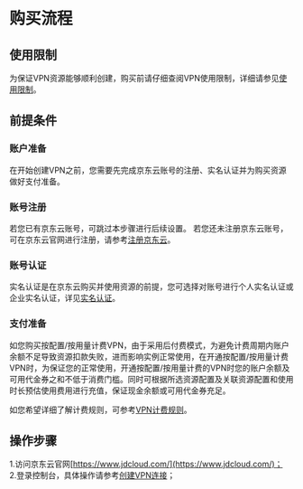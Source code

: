 # 购买流程
## 使用限制
为保证VPN资源能够顺利创建，购买前请仔细查阅VPN使用限制，详细请参见[使用限制](../Introduction/Restrictions.md)。

## 前提条件
### 账户准备

在开始创建VPN之前，您需要先完成京东云账号的注册、实名认证并为购买资源做好支付准备。

### 账号注册

若您已有京东云账号，可跳过本步骤进行后续设置。
若您还未注册京东云账号，可在京东云官网进行注册，请参考[注册京东云](https://user.jdcloud.com/register)。

### 账号认证

实名认证是在京东云购买并使用资源的前提，您可选择对账号进行个人实名认证或企业实名认证，详见[实名认证](../../../User-Service/Real-Name-Verification/Real-Name-Verification.md)。

### 支付准备

如您购买按配置/按用量计费VPN，由于采用后付费模式，为避免计费周期内账户余额不足导致资源扣款失败，进而影响实例正常使用，在开通按配置/按用量计费VPN时，为保证您的正常使用，开通按配置/按用量计费的VPN时您的账户余额及可用代金券之和不低于消费门槛。同时可根据所选资源配置及关联资源配置和使用时长预估使用费用进行充值，保证现金余额或可用代金券充足。

如您希望详细了解计费规则，可参考[VPN计费规则](Billing-Overview.md)。

## 操作步骤
1.访问京东云官网[https://www.jdcloud.com/](https://www.jdcloud.com/)； </br>
2.登录控制台，具体操作请参考[创建VPN连接]()；
